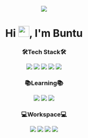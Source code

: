 <p align="center"><img src="https://capsule-render.vercel.app/api?type=slice&color=auto&height=300&section=header&text=Buntu's%20Github&fontSize=90"></p>
<h1 align="center">Hi <img src="https://raw.githubusercontent.com/iampavangandhi/iampavangandhi/master/gifs/Hi.gif" width="30px">, I'm Buntu</h1>

<h3 align="center">🛠️Tech Stack🛠️</h3>
<p align="center"><img src="https://img.shields.io/badge/C-ABB9CC?style=flat-square&logo=c&logoColor=white"/></a> <img src="https://img.shields.io/badge/C++-00599C?style=flat-square&logo=C%2B%2B&logoColor=white"/></a> <img src="https://img.shields.io/badge/C%20Sharp-007396?style=flat-square&logo=C%20Sharp&logoColor=white"/></a> <img src="https://img.shields.io/badge/Java-007396?style=flat-square&logo=Java&logoColor=white"/></a> <img src="https://img.shields.io/badge/Go-00ADD8?style=flat-square&logo=Go&logoColor=white"/></a> </p>


<h3 align="center">📚Learning📚</h3>
<p align="center"><img src="https://img.shields.io/badge/HTML5-E34F26?style=flat-square&logo=html5&logoColor=white"/></a> <img src="https://img.shields.io/badge/PHP-777BB4?style=flat-square&logo=php&logoColor=white"/></a> <img src="https://img.shields.io/badge/React-61DAFB?style=flat-square&logo=React&logoColor=white"/></a></p>


<h3 align="center">💻Workspace💻</h3>
<p align="center"><img src="https://img.shields.io/badge/Visual%20Studio-5C2D91?style=flat-square&logo=Visual%20Studio&logoColor=white"/></a> <img src="https://img.shields.io/badge/Visual%20Studio%20Code-007ACC?style=flat-square&logo=Visual%20Studio%20Code&logoColor=white"/></a> <img src="https://img.shields.io/badge/IntelliJ%20IDEA-000000?style=flat-square&logo=IntelliJ%20IDEA&logoColor=white"/></a> <img src="https://img.shields.io/badge/Rider-000000?style=flat-square&logo=Rider&logoColor=white"/></a></p>
